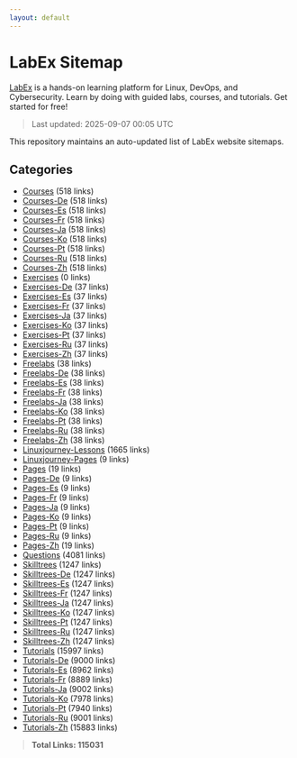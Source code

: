 ```yaml
---
layout: default
---
```


# LabEx Sitemap

[LabEx](https://labex.io) is a hands-on learning platform for Linux, DevOps, and Cybersecurity. Learn by doing with guided labs, courses, and tutorials. Get started for free!

> Last updated: 2025-09-07 00:05 UTC

This repository maintains an auto-updated list of LabEx website sitemaps.

## Categories

- [Courses](categories/courses.md) (518 links)
- [Courses-De](categories/courses-de.md) (518 links)
- [Courses-Es](categories/courses-es.md) (518 links)
- [Courses-Fr](categories/courses-fr.md) (518 links)
- [Courses-Ja](categories/courses-ja.md) (518 links)
- [Courses-Ko](categories/courses-ko.md) (518 links)
- [Courses-Pt](categories/courses-pt.md) (518 links)
- [Courses-Ru](categories/courses-ru.md) (518 links)
- [Courses-Zh](categories/courses-zh.md) (518 links)
- [Exercises](categories/exercises.md) (0 links)
- [Exercises-De](categories/exercises-de.md) (37 links)
- [Exercises-Es](categories/exercises-es.md) (37 links)
- [Exercises-Fr](categories/exercises-fr.md) (37 links)
- [Exercises-Ja](categories/exercises-ja.md) (37 links)
- [Exercises-Ko](categories/exercises-ko.md) (37 links)
- [Exercises-Pt](categories/exercises-pt.md) (37 links)
- [Exercises-Ru](categories/exercises-ru.md) (37 links)
- [Exercises-Zh](categories/exercises-zh.md) (37 links)
- [Freelabs](categories/freelabs.md) (38 links)
- [Freelabs-De](categories/freelabs-de.md) (38 links)
- [Freelabs-Es](categories/freelabs-es.md) (38 links)
- [Freelabs-Fr](categories/freelabs-fr.md) (38 links)
- [Freelabs-Ja](categories/freelabs-ja.md) (38 links)
- [Freelabs-Ko](categories/freelabs-ko.md) (38 links)
- [Freelabs-Pt](categories/freelabs-pt.md) (38 links)
- [Freelabs-Ru](categories/freelabs-ru.md) (38 links)
- [Freelabs-Zh](categories/freelabs-zh.md) (38 links)
- [Linuxjourney-Lessons](categories/linuxjourney-lessons.md) (1665 links)
- [Linuxjourney-Pages](categories/linuxjourney-pages.md) (9 links)
- [Pages](categories/pages.md) (19 links)
- [Pages-De](categories/pages-de.md) (9 links)
- [Pages-Es](categories/pages-es.md) (9 links)
- [Pages-Fr](categories/pages-fr.md) (9 links)
- [Pages-Ja](categories/pages-ja.md) (9 links)
- [Pages-Ko](categories/pages-ko.md) (9 links)
- [Pages-Pt](categories/pages-pt.md) (9 links)
- [Pages-Ru](categories/pages-ru.md) (9 links)
- [Pages-Zh](categories/pages-zh.md) (19 links)
- [Questions](categories/questions.md) (4081 links)
- [Skilltrees](categories/skilltrees.md) (1247 links)
- [Skilltrees-De](categories/skilltrees-de.md) (1247 links)
- [Skilltrees-Es](categories/skilltrees-es.md) (1247 links)
- [Skilltrees-Fr](categories/skilltrees-fr.md) (1247 links)
- [Skilltrees-Ja](categories/skilltrees-ja.md) (1247 links)
- [Skilltrees-Ko](categories/skilltrees-ko.md) (1247 links)
- [Skilltrees-Pt](categories/skilltrees-pt.md) (1247 links)
- [Skilltrees-Ru](categories/skilltrees-ru.md) (1247 links)
- [Skilltrees-Zh](categories/skilltrees-zh.md) (1247 links)
- [Tutorials](categories/tutorials.md) (15997 links)
- [Tutorials-De](categories/tutorials-de.md) (9000 links)
- [Tutorials-Es](categories/tutorials-es.md) (8962 links)
- [Tutorials-Fr](categories/tutorials-fr.md) (8889 links)
- [Tutorials-Ja](categories/tutorials-ja.md) (9002 links)
- [Tutorials-Ko](categories/tutorials-ko.md) (7978 links)
- [Tutorials-Pt](categories/tutorials-pt.md) (7940 links)
- [Tutorials-Ru](categories/tutorials-ru.md) (9001 links)
- [Tutorials-Zh](categories/tutorials-zh.md) (15883 links)

> **Total Links: 115031**
